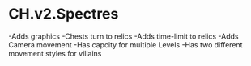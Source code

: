 # CH.v2.Spectres

-Adds graphics
-Chests turn to relics
-Adds time-limit to relics
-Adds Camera movement
-Has capcity for multiple Levels 
-Has two different movement styles for villains
